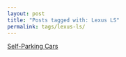 ```yaml
---
layout: post
title: "Posts tagged with: Lexus LS"
permalink: tags/lexus-ls/
---
```

[Self-Parking Cars](/2011/08/self-parking-cars)

